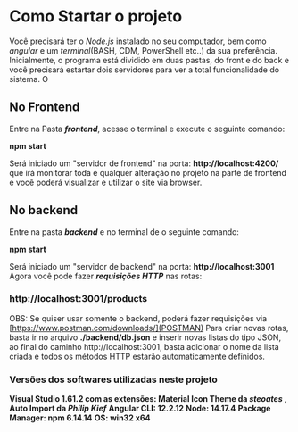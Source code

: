 # Como Startar o projeto #

Você precisará ter o _Node.js_ instalado no seu computador, bem como _angular_ e um _terminal_(BASH, CDM, PowerShell etc..) da sua preferência.
Inicialmente, o programa está dividido em duas pastas, do front e do back e você precisará estartar
dois servidores para ver a total funcionalidade do sistema.
O 

## No Frontend ##

Entre na Pasta **_frontend_**, acesse o terminal e execute o seguinte comando:

**npm start**

Será iniciado um "servidor de frontend" na porta: **http://localhost:4200/**
que irá monitorar toda e qualquer alteração no projeto na parte de frontend e
você poderá visualizar e utilizar o site via browser.

## No backend ##

Entre na pasta **_backend_** e no terminal de o seguinte comando:

**npm start**

Será iniciado um "servidor de backend" na porta: **http://localhost:3001**
Agora você pode fazer **_requisições HTTP_** nas rotas:

 ### http://localhost:3001/products ####
 
OBS: Se quiser usar somente o backend, poderá fazer requisições via [https://www.postman.com/downloads/](POSTMAN) 
Para criar novas rotas, basta ir no arquivo **./backend/db.json** e inserir novas listas do tipo JSON, ao final do caminho 
http://localhost:3001, basta adicionar o nome da lista criada e todos os métodos HTTP estarão automaticamente definidos.

### Versões dos softwares utilizadas neste projeto ###

**Visual Studio 1.61.2 com as extensões: Material Icon Theme da _steoates_ , Auto Import da _Philip Kief_**
**Angular CLI: 12.2.12**
**Node: 14.17.4**
**Package Manager: npm 6.14.14**
**OS: win32 x64**
